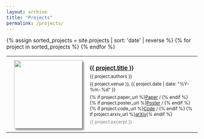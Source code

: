 ```yaml
---
layout: archive
title: "Projects"
permalink: /projects/
---
```


<table style="width: 100%; border: none;"> {% assign sorted_projects = site.projects | sort: 'date' | reverse %} {% for project in sorted_projects %} <tr style="width: 100%; border: none;"> <td width="20%" style="padding: 10px; border: none;"> <div class="container"> <img src="{{ project.thumbnail }}" width="180px" style="box-shadow: 4px 4px 4px #888888; margin-left: 10px;"> </div> </td> <td style="padding: 10px; border: none;"> <a href="{{ project.url }}" style="font-size: 15px; font-weight: bold;">{{ project.title }}</a> <div style="height: 5px;"></div> <div style="font-size: 12px">{{ project.authors }}</div> <div style="height: 5px;"></div> <div style="font-size: 12px">{{ project.venue }}, {{ project.date | date: "%Y-%m-%d" }}</div> <div style="height: 5px;"></div> <div style="font-size: 12px"> {% if project.paper_url %}<a href="{{ project.paper_url }}" target="_blank">Paper</a> / {% endif %} {% if project.poster_url %}<a href="{{ project.poster_url }}" target="_blank">Poster</a> / {% endif %} {% if project.code_url %}<a href="{{ project.code_url }}" target="_blank">Code</a> / {% endif %} {% if project.arxiv_url %}<a href="{{ project.arxiv_url }}" target="_blank">arXiv</a>{% endif %} </div> <div style="height: 5px;"></div> <div style="font-size: 12px; color: gray">{{ project.excerpt }}</div> </td> </tr> {% endfor %} </table>